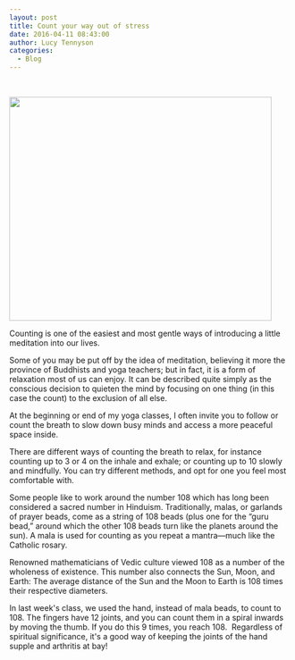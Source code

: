 ```yaml
---
layout: post
title: Count your way out of stress
date: 2016-04-11 08:43:00
author: Lucy Tennyson
categories:
  - Blog
---
```



<div>&nbsp;</div>

<div><p><img width="469" height="401" alt="" src="http://www.lucytennyson.com/userfiles/yogahand108.jpg" /></p><p>Counting is one of the easiest and most gentle ways of introducing a little meditation into our lives.</p><p>Some of you may be put off by the idea of meditation, believing it more the province of Buddhists and yoga teachers; but in fact, it is a form of relaxation most of us can enjoy. It can be described quite simply as the conscious decision to quieten the mind by focusing on one thing (in this case the count) to the exclusion of all else.</p><p>At the beginning or end of my yoga classes, I often invite you to follow or count the breath to slow down busy minds and access a more peaceful space inside.</p><p>There are different ways of counting the breath to relax, for instance counting up to 3 or 4 on the inhale and exhale; or counting up to 10 slowly and mindfully. You can try different methods, and opt for one you feel most comfortable with.&nbsp;</p><p>Some people like to work around the number 108 which has long been considered a sacred number in Hinduism. Traditionally, malas, or garlands of prayer beads, come as a string of 108 beads (plus one for the &ldquo;guru bead,&rdquo; around which the other 108 beads turn like the planets around the sun). A mala is used for counting as you repeat a mantra&mdash;much like the Catholic rosary.</p><p>Renowned mathematicians of Vedic culture viewed 108 as a number of the wholeness of existence. This number also connects the Sun, Moon, and Earth: The average distance of the Sun and the Moon to Earth is 108 times their respective diameters.&nbsp;</p><p>In last week's class, we used the hand, instead of mala beads, to count to 108. The fingers have 12 joints, and you can count them in a spiral inwards by moving the thumb. If you do this 9 times, you reach 108. &nbsp;Regardless of spiritual significance, it's a good way of keeping the joints of the hand supple and arthritis at bay!</p></div>